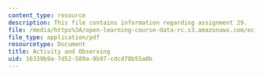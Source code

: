 ```yaml
---
content_type: resource
description: This file contains information regarding assignment 29.
file: /media/https%3A/open-learning-course-data-rc.s3.amazonaws.com/ec-050-recreate-experiments-from-history-inform-the-future-from-the-past-galileo-january-iap-2010/16339b9a7d52589a9b97cdcd78b55a0b_MITEC_050IAP10_assn29.pdf
file_type: application/pdf
resourcetype: Document
title: Activity and Observing
uid: 16339b9a-7d52-589a-9b97-cdcd78b55a0b
---
```

